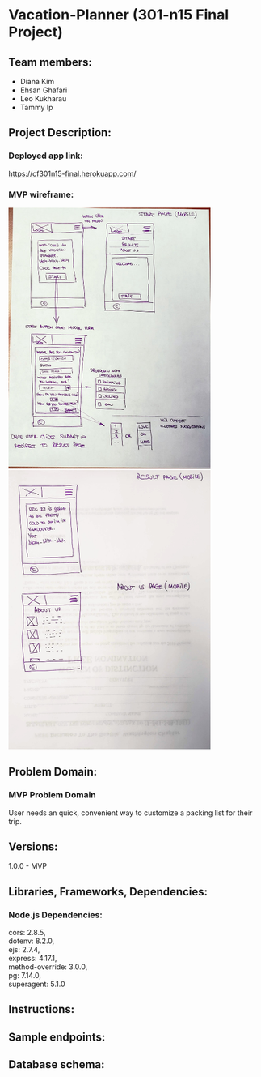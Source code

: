 # Vacation-Planner (301-n15 Final Project)

## Team members:
  - Diana Kim
  - Ehsan Ghafari
  - Leo Kukharau
  - Tammy Ip

## Project Description:
  ### Deployed app link:
  https://cf301n15-final.herokuapp.com/

  ### MVP wireframe:

  <img src="./public/img/wireframe(mvp_main).jpg" alt="Main_page_wireframe" width="400"/> 
  <img src="./public/img/wireframe(mvp_results_about).jpg" alt="Result_page_wireframe" width="400"/>


## Problem Domain:
  ### MVP Problem Domain
  User needs an quick, convenient way to customize a packing list for their trip.

## Versions:

  1.0.0 - MVP

## Libraries, Frameworks, Dependencies:
  ### Node.js Dependencies:   
  cors: 2.8.5,  
  dotenv: 8.2.0,  
  ejs: 2.7.4,  
  express: 4.17.1,  
  method-override: 3.0.0,  
  pg: 7.14.0,  
  superagent: 5.1.0  

## Instructions:


## Sample endpoints:


## Database schema:

